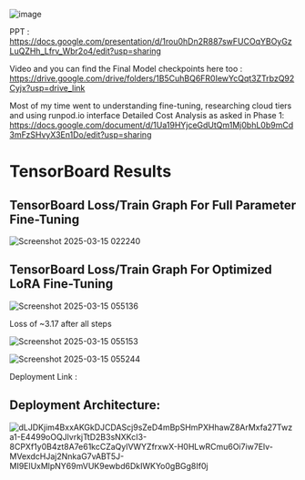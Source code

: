 ![image](https://github.com/user-attachments/assets/dc6a8683-d7bb-4955-a9c6-56e048651e98)

PPT : https://docs.google.com/presentation/d/1rou0hDn2R887swFUCOqYBOyGzLuQZHh_Lfrv_Wbr2o4/edit?usp=sharing

Video and you can find the Final Model checkpoints here too : https://drive.google.com/drive/folders/1B5CuhBQ6FR0IewYcQqt3ZTrbzQ92Cyjx?usp=drive_link

Most of my time went to understanding fine-tuning, researching cloud tiers and using runpod.io interface
Detailed Cost Analysis as asked in Phase 1: https://docs.google.com/document/d/1Ua19HYjceGdUtQm1Mj0bhL0b9mCd3mFzSHvyX3En1Do/edit?usp=sharing

# TensorBoard Results

## TensorBoard Loss/Train Graph For Full Parameter Fine-Tuning
![Screenshot 2025-03-15 022240](https://github.com/user-attachments/assets/42d00e95-f012-454e-89bc-8cc10a5cd57e)

## TensorBoard Loss/Train Graph For Optimized LoRA Fine-Tuning

![Screenshot 2025-03-15 055136](https://github.com/user-attachments/assets/e1387b88-219c-47bb-b8fa-4ca41bb047a2)

Loss of ~3.17 after all steps

![Screenshot 2025-03-15 055153](https://github.com/user-attachments/assets/0eefedea-6252-4aa2-9731-028e817fbd75)

![Screenshot 2025-03-15 055244](https://github.com/user-attachments/assets/d2699bf8-ada7-4865-8f68-55a4b0a9c17a)

Deployment Link :

## Deployment Architecture:
![dLJDKjim4BxxAKGkDJCDAScj9sZeD4mBpSHmPXHhawZ8ArMxfa27Twza1-E4499oOQJlvrkjTtD2B3sNXKcI3-8CPXf1y0B4zt8A7e61kcCZaQylVWYZfrxwX-H0HLwRCmu6Oi7iw7Elv-MVexdcHJaj2NnkaG7vABT5J-MI9ElUxMlpNY69mVUK9ewbd6DkIWKYo0gBGg8If0j](https://github.com/user-attachments/assets/6e220b76-3db4-49c4-a559-85017c08a6a5)




